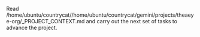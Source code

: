 Read /home/ubuntu/countrycat//home/ubuntu/countrycat/gemini/projects/theaeye-org/_PROJECT_CONTEXT.md and carry out the next set of tasks to advance the project.
